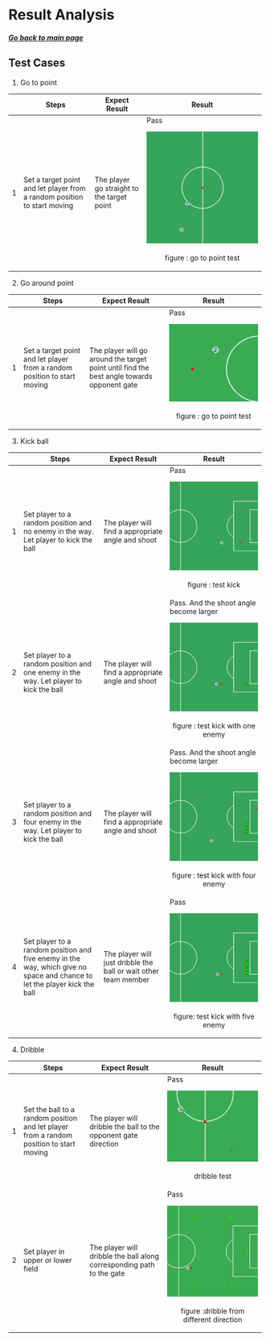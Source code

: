 # Result Analysis

##### [Go back to main page](../Documentation.md)

## Test Cases
1. Go to point  

||  Steps   | Expect Result  | Result |
| ----  |   ----  | ----  | ----  | 
|1|  Set a target point and let player from a random position to start moving | The player go straight to the target point |Pass <p align="center"><img src="../Images/test_go_to_position.gif"/><br><br>figure : go to point test</p>

2. Go around point  

||  Steps   | Expect Result  | Result |
| ----  |   ----  | ----  | ----  | 
|1|  Set a target point and let player from a random position to start moving | The player will go around the target point until find the best angle towards opponent gate |Pass <p align="center"><img src="../Images/test_go_around_point.gif"/><br><br>figure : go to point test</p>

3. Kick ball  

||  Steps   | Expect Result  | Result |
| ----  |   ----  | ----  | ----  | 
|1|  Set player to a random position and no enemy in the way. Let player to kick the ball| The player will find a appropriate angle and shoot|Pass <p align="center"><img src="../Images/test_kick_no_enemy.gif"/><br><br>figure : test kick</p>
|2|  Set player to a random position and one enemy in the way. Let player to kick the ball | The player will find a appropriate angle and shoot |Pass. And the shoot angle become larger<p align="center"><img src="../Images/test_kick_one_enemy.gif"/><br><br>figure  : test kick with one enemy</p>
|3|  Set player to a random position and four enemy in the way. Let player to kick the ball | The player will find a appropriate angle and shoot |Pass. And the shoot angle become larger <p align="center"><img src="../Images/test_kick_four_enemy.gif"/><br><br>figure : test kick with four enemy</p>
|4| Set player to a random position and five enemy in the way, which give no space and chance to let the player kick the ball | The player will just dribble the ball or wait other team member |Pass <p align="center"><img src="../Images/test_kick_five_enemy.gif"/><br><br>figure: test kick with five enemy</p>


4. Dribble 

||  Steps   | Expect Result  | Result |
| ----  |   ----  | ----  | ----  | 
|1|  Set the ball to a random position and let player from a random position to start moving | The player will dribble the ball to the opponent gate direction |Pass <p align="center"><img src="../Images/test_dribble.gif" /><br><br>dribble test</p>
|2|  Set player in upper or lower field | The player will dribble the ball along corresponding path  to the gate|Pass <p align="center"><img src="../Images/dribble_from_different_direction.gif" /><br><br>figure :dribble from different direction</p>


